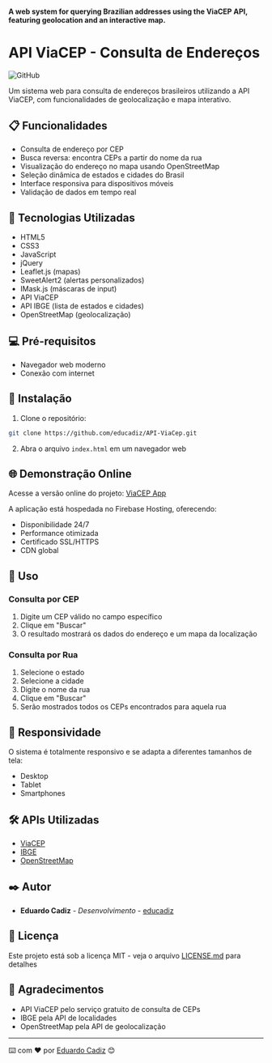 #### A web system for querying Brazilian addresses using the ViaCEP API, featuring geolocation and an interactive map.

# API ViaCEP - Consulta de Endereços

![GitHub](https://img.shields.io/github/license/educadiz/API-ViaCep)

Um sistema web para consulta de endereços brasileiros utilizando a API ViaCEP, com funcionalidades de geolocalização e mapa interativo.

## 📋 Funcionalidades

- Consulta de endereço por CEP
- Busca reversa: encontra CEPs a partir do nome da rua
- Visualização do endereço no mapa usando OpenStreetMap
- Seleção dinâmica de estados e cidades do Brasil
- Interface responsiva para dispositivos móveis
- Validação de dados em tempo real

## 🚀 Tecnologias Utilizadas

- HTML5
- CSS3
- JavaScript
- jQuery
- Leaflet.js (mapas)
- SweetAlert2 (alertas personalizados)
- IMask.js (máscaras de input)
- API ViaCEP
- API IBGE (lista de estados e cidades)
- OpenStreetMap (geolocalização)

## 💻 Pré-requisitos

- Navegador web moderno
- Conexão com internet

## 🔧 Instalação

1. Clone o repositório:
```bash
git clone https://github.com/educadiz/API-ViaCep.git
```

2. Abra o arquivo `index.html` em um navegador web

## 🌐 Demonstração Online

Acesse a versão online do projeto: [ViaCEP App](https://viacep-nr.web.app)

A aplicação está hospedada no Firebase Hosting, oferecendo:
- Disponibilidade 24/7
- Performance otimizada
- Certificado SSL/HTTPS
- CDN global

## 🎯 Uso

### Consulta por CEP
1. Digite um CEP válido no campo específico
2. Clique em "Buscar"
3. O resultado mostrará os dados do endereço e um mapa da localização

### Consulta por Rua
1. Selecione o estado
2. Selecione a cidade
3. Digite o nome da rua
4. Clique em "Buscar"
5. Serão mostrados todos os CEPs encontrados para aquela rua

## 📱 Responsividade

O sistema é totalmente responsivo e se adapta a diferentes tamanhos de tela:
- Desktop
- Tablet
- Smartphones

## 🛠️ APIs Utilizadas

- [ViaCEP](https://viacep.com.br/)
- [IBGE](https://servicodados.ibge.gov.br/)
- [OpenStreetMap](https://www.openstreetmap.org/)

## ✒️ Autor

* **Eduardo Cadiz** - *Desenvolvimento* - [educadiz](https://github.com/educadiz)

## 📄 Licença

Este projeto está sob a licença MIT - veja o arquivo [LICENSE.md](LICENSE.md) para detalhes

## 🎁 Agradecimentos

* API ViaCEP pelo serviço gratuito de consulta de CEPs
* IBGE pela API de localidades
* OpenStreetMap pela API de geolocalização

---
⌨️ com ❤️ por [Eduardo Cadiz](https://github.com/educadiz) 😊
